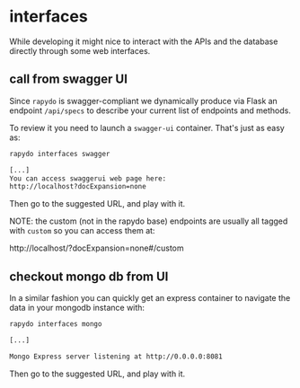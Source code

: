 
# interfaces

While developing it might nice to interact with the APIs and the database directly through some web interfaces.

## call from swagger UI

Since `rapydo` is swagger-compliant we dynamically produce via Flask an endpoint `/api/specs` to describe your current list of endpoints and methods.

To review it you need to launch a `swagger-ui` container. That's just as easy as:
```bash
rapydo interfaces swagger

[...]
You can access swaggerui web page here:
http://localhost?docExpansion=none
```

Then go to the suggested URL, and play with it.

NOTE: the custom (not in the rapydo base) endpoints are usually all tagged with `custom` so you can access them at:

http://localhost/?docExpansion=none#/custom

## checkout mongo db from UI

In a similar fashion you can quickly get an express container to navigate the data in your mongodb instance with:

```bash
rapydo interfaces mongo

[...]

Mongo Express server listening at http://0.0.0.0:8081
```

Then go to the suggested URL, and play with it.
